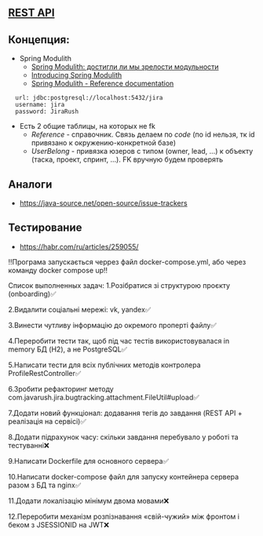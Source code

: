 ## [REST API](http://localhost:8080/doc)

## Концепция:

- Spring Modulith
    - [Spring Modulith: достигли ли мы зрелости модульности](https://habr.com/ru/post/701984/)
    - [Introducing Spring Modulith](https://spring.io/blog/2022/10/21/introducing-spring-modulith)
    - [Spring Modulith - Reference documentation](https://docs.spring.io/spring-modulith/docs/current-SNAPSHOT/reference/html/)

```
  url: jdbc:postgresql://localhost:5432/jira
  username: jira
  password: JiraRush
```

- Есть 2 общие таблицы, на которых не fk
    - _Reference_ - справочник. Связь делаем по _code_ (по id нельзя, тк id привязано к окружению-конкретной базе)
    - _UserBelong_ - привязка юзеров с типом (owner, lead, ...) к объекту (таска, проект, спринт, ...). FK вручную будем
      проверять

## Аналоги

- https://java-source.net/open-source/issue-trackers

## Тестирование

- https://habr.com/ru/articles/259055/

‼️Програма запускається черрез файл docker-compose.yml, або через команду docker compose up‼️


Список выполненных задач:
1.Розібратися зі структурою проєкту (onboarding)✅

2.Видалити соціальні мережі: vk, yandex✅

3.Винести чутливу інформацію до окремого проперті файлу✅

4.Переробити тести так, щоб під час тестів використовувалася in memory БД (H2), а не PostgreSQL✅

5.Написати тести для всіх публічних методів контролера ProfileRestController✅

6.Зробити рефакторинг методу com.javarush.jira.bugtracking.attachment.FileUtil#upload✅

7.Додати новий функціонал: додавання тегів до завдання (REST API + реалізація на сервісі)✅

8.Додати підрахунок часу: скільки завдання перебувало у роботі та тестуванні❌

9.Написати Dockerfile для основного сервера✅

10.Написати docker-compose файл для запуску контейнера сервера разом з БД та nginx✅

11.Додати локалізацію мінімум двома мовами❌

12.Переробити механізм розпізнавання «свій-чужий» між фронтом і беком з JSESSIONID на JWT❌
